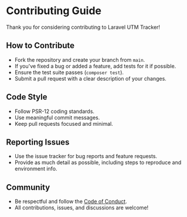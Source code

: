 # Contributing Guide

Thank you for considering contributing to Laravel UTM Tracker!

## How to Contribute

- Fork the repository and create your branch from `main`.
- If you've fixed a bug or added a feature, add tests for it if possible.
- Ensure the test suite passes (`composer test`).
- Submit a pull request with a clear description of your changes.

## Code Style

- Follow PSR-12 coding standards.
- Use meaningful commit messages.
- Keep pull requests focused and minimal.

## Reporting Issues

- Use the issue tracker for bug reports and feature requests.
- Provide as much detail as possible, including steps to reproduce and environment info.

## Community

- Be respectful and follow the [Code of Conduct](../CODE_OF_CONDUCT.md).
- All contributions, issues, and discussions are welcome!

